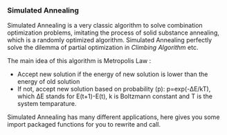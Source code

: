 ### Simulated Annealing
Simulated Annealing is a very classic algorithm to solve combination optimization problems, imitating the process of solid substance annealing, which is a randomly optimized algorithm. Simulated Annealing perfectly solve the dilemma of partial optimization in *Climbing Algorithm* etc.

The main idea of this algorithm is Metropolis Law :
- Accept new solution if the energy of new solution is lower than the energy of old solution
- If not, accept new solution based on probability (p): p=exp(-ΔE/kT), which ΔE stands for E(t+1)-E(t), k is Boltzmann constant and T is the system temparature.

Simulated Annealing has many different applications, here gives you some import packaged functions for you to rewrite and call.
